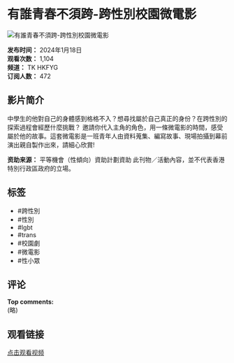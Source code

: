 # 有誰青春不須跨-跨性別校園微電影

![有誰青春不須跨-跨性別校園微電影](https://yt3.ggpht.com/ytc/AIdro_lFt539v7E_HhyuIFS1jPXmTXpHkxAjJTvE36Dd3__7gw=s48-c-k-c0x00ffffff-no-rj)

**发布时间：** 2024年1月18日  
**观看次数：** 1,104  
**频道：** TK HKFYG  
**订阅人数：** 472  

## 影片简介

中學生的他對自己的身體感到格格不入？想尋找屬於自己真正的身份？在跨性別的探索過程會經歷什麼挑戰？ 邀請你代入主角的角色，用一條微電影的時間，感受屬於他的故事。這套微電影是一班青年人由資料蒐集、編寫故事、現場拍攝到幕前演出親自製作出來，請細心欣賞!

**资助来源：** 平等機會（性傾向）資助計劃資助 此刊物／活動內容，並不代表香港特別行政區政府的立場。

## 标签
- #跨性別
- #性別
- #lgbt
- #trans
- #校園劇
- #微電影
- #性小眾

## 评论
**Top comments:**  
(略)

## 观看链接
[点击观看视频](https://www.youtube.com/watch?v=jlzX19F_X7s)